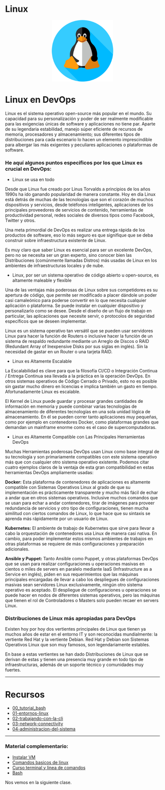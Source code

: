 # Linux
<p align="center"><img src="../assets/linux.png" width="200"/></p>

# Linux en DevOps

Linux es el sistema operativo open-source más popular en el mundo. Su capacidad para su personalización y poder de ser realmente modificable para las exigencias únicas de software y aplicaciones no tiene par. Aparte de su legendaria estabilidad, manejo súper eficiente de recursos de memoria, procesadores y almacenamiento; sus diferentes tipos de distribuciones para cada escenario lo hacen un elemento imprescindible para albergar las más exigentes y peculiares aplicaciones o plataformas de software.

### He aquí algunos puntos específicos por los que Linux es crucial en DevOps:

- Linux se usa en todo

Desde que Linux fue creado por Linus Torvalds a principios de los años 1990s ha ido ganando popularidad de manera constante. Hoy en día Linux está detrás de muchas de las tecnologías que son el corazón de muchos dispositivos y servicios, desde teléfonos inteligentes, aplicaciones de los principales proveedores de servicios de contenido, herramientas de productividad personal, redes sociales de diversos tipos como Facebook, Twitter y otros.

Una meta primordial de  DevOps es realizar una entrega rápida de los productos de software, eso lo más seguro es que signifique que se deba construir sobre infraestructura existente de Linux.

Es muy claro que saber Linux es esencial para ser un excelente DevOps, pero no se necesita ser un gran experto, sino conocer bien las Distribuciones (comúnmente llamadas Distros) más usadas de Linux en los ambientes de infraestructuras locales y de nube.

- Linux, por ser un sistema operativo de código abierto u open-source, es altamente maleable y flexible

Una de las ventajas más poderosas de Linux sobre sus competidores es su apertura de código, que permite ser modificado a placer dándole un poder casi camaleónico para poderse convertir en lo que necesita cualquier aplicación o plataforma. Se puede instalar en cualquier dispositivo y personalizarlo como se desee. Desde el diseño de un flujo de trabajo en particular, las aplicaciones que necesite servir, o protocolos de seguridad específicos que se deseen implementar.

Linux es un sistema operativo tan versátil que se pueden usar servidores Linux para hacer la función de Routers o inclusive hacer la función de un sistema de respaldo redundante mediante un Arreglo de Discos o RAID (Redundant Array of Inexpensive Disks por sus siglas en inglés). Sin la necesidad de gastar en un Router o una tarjeta RAID.

- Linux es Altamente Escalable

La Escalabilidad es clave para que la filosofía CI/CD o Integración Continua / Entrega Continua sea llevada a la práctica en la operación DevOps. En otros sistemas operativos de Código Cerrado o Privado, esto no es posible sin gastar mucho dinero en licencias e implica también un gasto en tiempo. Afortunadamente Linux es escalable.

El Kernel de Linux puede guardar y procesar grandes cantidades de información en memoria y puede combinar varias tecnologías de almacenamiento de diferentes tecnologías en una sola unidad lógica de almacenamiento. En él se pueden correr tanto aplicaciones muy pequeñas, como por ejemplo en contenedores Docker, como plataformas grandes que demandan un mainframe enorme como es el caso de supercomputadoras.

- Linux es Altamente Compatible con Las Principales Herramientas DevOps

Muchas Herramientas poderosas DevOps usan Linux como base integral de su tecnología y son primariamente compatibles con este sistema operativo más que con cualquier otro sistema operativo existente. Podemos citar cuatro ejemplos claros de la ventaja de esta gran compatibilidad en estas herramientas DevOps ampliamente usadas:

**Docker:** Esta plataforma de contenedores de aplicaciones es altamente compatible con Sistemas Operativos Linux al grado de que su implementación es prácticamente transparente y mucho más fácil de echar a andar que en otros sistemas operativos. Inclusive muchos comandos que se usan para echar a andar contenedores, tirar de imágenes para proveer redundancia de servicios y otro tipo de configuraciones, tienen mucha similitud con ciertos comandos de Linux, lo que hace que su sintaxis se aprenda más rápidamente por un usuario de Linux.

**Kubernetes:** El ambiente de trabajo de Kubernetes que sirve para llevar a cabo la orquestación de contenedores usa Linux de manera casi nativa. En cambio, para poder implementar estos mismos ambientes de trabajos en otras plataformas se requiere de más configuraciones y preparación adicionales.

**Ansible y Puppet:** Tanto Ansible como Puppet, y otras plataformas DevOps que se usan para realizar configuraciones u operaciones masivas en cientos o miles de servers en paralelo mediante IaaS (Infrastructure as a Service en inglés), piden en sus requerimientos que las máquinas principales encargadas de llevar a cabo los despliegues de configuraciones masivas sean servidores Linux exclusivamente, ningún otro sistema operativo es aceptado. El despliegue de configuraciones u operaciones se puede hacer en nodos de diferentes sistemas operativos, pero las máquinas que tienen el rol de Controladores o Masters solo pueden recaer en servers Linux.

### Distribuciones de Linux más apropiadas para DevOps

Existen hoy por hoy dos vertientes principales de Linux que tienen ya muchos años de estar en el entorno IT y son reconocidas mundialmente: la vertiente Red Hat y la vertiente Debian. Red Hat y Debian son Sistemas Operativos Linux que son muy famosos, son legendariamente estables.

En base a estas vertientes se han dado Distribuciones de Linux que se derivan de estas y tienen una presencia muy grande en todo tipo de infraestructuras, además de un soporte técnico y comunidades muy fuertes.

---
# Recursos

- [00_tutorial_bash](./00_tutorial_bash/readme.md)
- [01-entornos-linux](./01-entornos-linux/00-sistema-de-ficheros.md)
- [02-trabajando-con-la-cli](./02-trabajando-con-la-cli/00-comandos-basicos.md)
- [03-network-connectivity](./03-network-connectivity/00-comandos-de-red.md)
- [04-administracion-del-sistema](./04-administracion-del-sistema/00-usuarios-y-grupos.md)

---
### Material complementario: 
- [Instalar VM](https://www.youtube.com/watch?v=XfCaHcOdBL8)
- [Comandos basicos de linux](https://www.youtube.com/watch?v=0BA4k3jweaE)
- [Curso terminal y linea de comandos](https://www.youtube.com/watch?v=3gRhwwkeiog)
- [Bash](https://www.youtube.com/watch?v=4_ub6614dwY)

Nos vemos en la siguiente clase.
